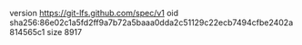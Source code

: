 version https://git-lfs.github.com/spec/v1
oid sha256:86e02c1a5fd2ff9a7b72a5baaa0dda2c51129c22ecb7494cfbe2402a814565c1
size 8917
